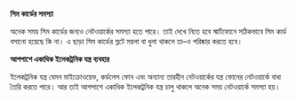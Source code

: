 **সিম কার্ডের সমস্যা**

অনেক সময় সিম কার্ডের জন্যও নেটওয়ার্কের সমস্যা হতে পারে। তাই দেখে নিতে হবে স্মার্টফোনে সঠিকভাবে সিম কার্ড বসানো হয়েছে কি না। এ ছাড়া সিম কার্ডের স্লটে ময়লা বা ধুলা থাকলে তা–ও পরিষ্কার করতে হবে।

**আশপাশে একাধিক ইলেকট্রনিক যন্ত্র ব্যবহার**

ইলেকট্রনিক যন্ত্র যেমন মাইক্রোওয়েভ, কর্ডলেস ফোন এবং অন্যান্য তারহীন নেটওয়ার্কের যন্ত্র ফোনের নেটওয়ার্কে বাধা তৈরি করতে পারে। আর তাই আশপাশে একাধিক ইলেকট্রনিক যন্ত্র চালু থাকলে অনেক সময় নেটওয়ার্কে সমস্যা হয়।
